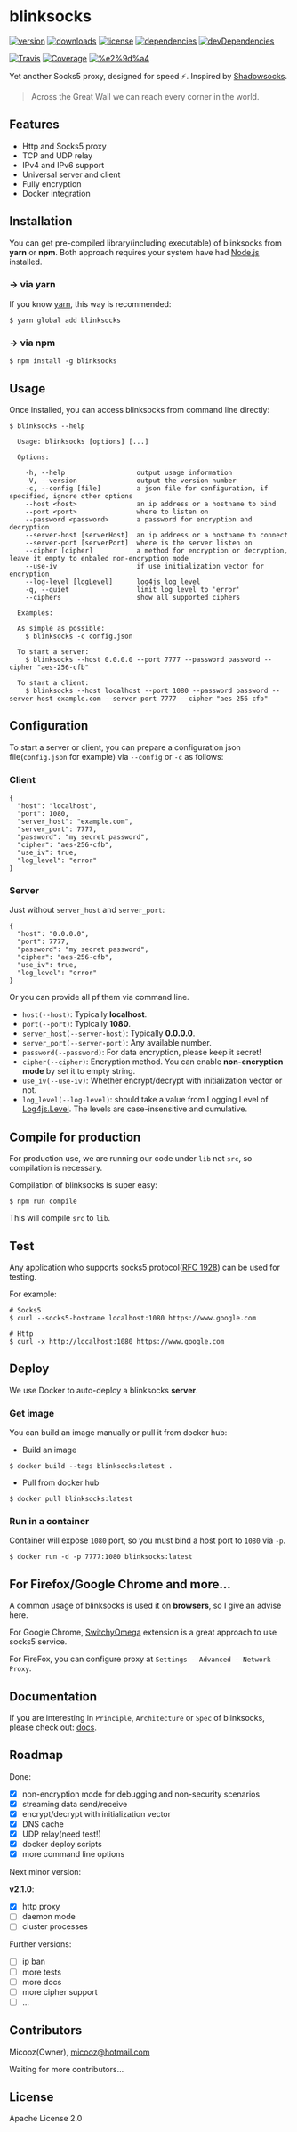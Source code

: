 # blinksocks

[![version](https://img.shields.io/npm/v/blinksocks.svg)](https://www.npmjs.com/package/blinksocks)
[![downloads](https://img.shields.io/npm/dt/blinksocks.svg)](https://www.npmjs.com/package/blinksocks)
[![license](https://img.shields.io/npm/l/blinksocks.svg)](https://github.com/micooz/blinksocks/blob/master/LICENSE)
[![dependencies](https://img.shields.io/david/micooz/blinksocks.svg)](https://www.npmjs.com/package/blinksocks)
[![devDependencies](https://img.shields.io/david/dev/micooz/blinksocks.svg)](https://www.npmjs.com/package/blinksocks)

[![Travis](https://img.shields.io/travis/micooz/blinksocks.svg)](https://travis-ci.org/micooz/blinksocks)
[![Coverage](https://img.shields.io/codecov/c/github/micooz/blinksocks/master.svg)](https://codecov.io/gh/micooz/blinksocks)
[![%e2%9d%a4](https://img.shields.io/badge/made%20with-%e2%9d%a4-ff69b4.svg)](https://github.com/micooz/blinksocks)

Yet another Socks5 proxy, designed for speed :zap:. Inspired by [Shadowsocks](https://shadowsocks.org/en/index.html).

> Across the Great Wall we can reach every corner in the world.

## Features

* Http and Socks5 proxy
* TCP and UDP relay
* IPv4 and IPv6 support
* Universal server and client
* Fully encryption
* Docker integration

## Installation

You can get pre-compiled library(including executable) of blinksocks from **yarn** or **npm**. Both approach requires your system have had [Node.js](https://nodejs.org) installed.

### -> via yarn

If you know [yarn](https://yarnpkg.com/), this way is recommended:

```
$ yarn global add blinksocks
```

### -> via npm

```
$ npm install -g blinksocks
```

## Usage

Once installed, you can access blinksocks from command line directly:

```
$ blinksocks --help

  Usage: blinksocks [options] [...]

  Options:

    -h, --help                  output usage information
    -V, --version               output the version number
    -c, --config [file]         a json file for configuration, if specified, ignore other options
    --host <host>               an ip address or a hostname to bind
    --port <port>               where to listen on
    --password <password>       a password for encryption and decryption
    --server-host [serverHost]  an ip address or a hostname to connect
    --server-port [serverPort]  where is the server listen on
    --cipher [cipher]           a method for encryption or decryption, leave it empty to enbaled non-encryption mode
    --use-iv                    if use initialization vector for encryption
    --log-level [logLevel]      log4js log level
    -q, --quiet                 limit log level to 'error'
    --ciphers                   show all supported ciphers

  Examples:

  As simple as possible:
    $ blinksocks -c config.json

  To start a server:
    $ blinksocks --host 0.0.0.0 --port 7777 --password password --cipher "aes-256-cfb"

  To start a client:
    $ blinksocks --host localhost --port 1080 --password password --server-host example.com --server-port 7777 --cipher "aes-256-cfb"

```

## Configuration

To start a server or client, you can prepare a configuration json file(`config.json` for example)
via `--config` or `-c` as follows:

### Client

```
{
  "host": "localhost",
  "port": 1080,
  "server_host": "example.com",
  "server_port": 7777,
  "password": "my secret password",
  "cipher": "aes-256-cfb",
  "use_iv": true,
  "log_level": "error"
}
```

### Server

Just without `server_host` and `server_port`:

```
{
  "host": "0.0.0.0",
  "port": 7777,
  "password": "my secret password",
  "cipher": "aes-256-cfb",
  "use_iv": true,
  "log_level": "error"
}
```

Or you can provide all pf them via command line.

* `host(--host)`: Typically **localhost**.
* `port(--port)`: Typically **1080**.
* `server_host(--server-host)`: Typically **0.0.0.0**.
* `server_port(--server-port)`: Any available number.
* `password(--password)`: For data encryption, please keep it secret!
* `cipher(--cipher)`: Encryption method. You can enable **non-encryption mode** by set it to empty string.
* `use_iv(--use-iv)`: Whether encrypt/decrypt with initialization vector or not.
* `log_level(--log-level)`: should take a value from Logging Level of
[Log4js.Level](http://stritti.github.io/log4js/docu/users-guide.html#configuration). The levels are case-insensitive and cumulative.

## Compile for production

For production use, we are running our code under `lib` not `src`, so compilation is necessary.

Compilation of blinksocks is super easy:

```
$ npm run compile
```

This will compile `src` to `lib`.

## Test

Any application who supports socks5 protocol([RFC 1928](https://tools.ietf.org/html/rfc1928)) can be used for testing.

For example:

```
# Socks5
$ curl --socks5-hostname localhost:1080 https://www.google.com

# Http
$ curl -x http://localhost:1080 https://www.google.com
```

## Deploy

We use Docker to auto-deploy a blinksocks **server**.

### Get image

You can build an image manually or pull it from docker hub:

* Build an image

```
$ docker build --tags blinksocks:latest .
```

* Pull from docker hub

```
$ docker pull blinksocks:latest
```

### Run in a container

Container will expose `1080` port, so you must bind a host port to `1080` via `-p`.

```
$ docker run -d -p 7777:1080 blinksocks:latest
```

## For Firefox/Google Chrome and more...

A common usage of blinksocks is used it on **browsers**, so I give an advise here.

For Google Chrome, [SwitchyOmega](https://github.com/FelisCatus/SwitchyOmega) extension is a great approach to use socks5 service.

For FireFox, you can configure proxy at `Settings - Advanced - Network - Proxy`.

## Documentation

If you are interesting in `Principle`, `Architecture` or `Spec` of blinksocks, please
check out: [docs](https://github.com/micooz/blinksocks/tree/master/docs).

## Roadmap

Done:

* [x] non-encryption mode for debugging and non-security scenarios
* [x] streaming data send/receive
* [x] encrypt/decrypt with initialization vector
* [x] DNS cache
* [x] UDP relay(need test!)
* [x] docker deploy scripts
* [x] more command line options

Next minor version:

**v2.1.0**:

* [x] http proxy
* [ ] daemon mode
* [ ] cluster processes

Further versions:

* [ ] ip ban
* [ ] more tests
* [ ] more docs
* [ ] more cipher support
* [ ] ...

## Contributors

Micooz(Owner), micooz@hotmail.com

Waiting for more contributors...

## License

Apache License 2.0
